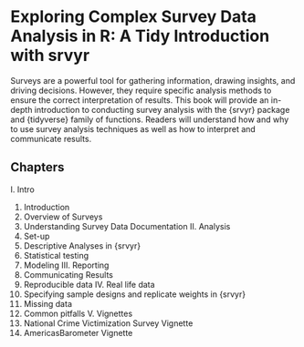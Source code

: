 # Exploring Complex Survey Data Analysis in R: A Tidy Introduction with srvyr

Surveys are a powerful tool for gathering information, drawing insights, and driving decisions. However, they require specific analysis methods to ensure the correct interpretation of results. This book will provide an in-depth introduction to conducting survey analysis with the {srvyr} package and {tidyverse} family of functions. Readers will understand how and why to use survey analysis techniques as well as how to interpret and communicate results.

## Chapters

I. Intro
  1. Introduction
  2. Overview of Surveys
  3. Understanding Survey Data Documentation
II. Analysis
  4. Set-up
  5. Descriptive Analyses in {srvyr}
  6. Statistical testing
  7. Modeling
III. Reporting
  8. Communicating Results
  9. Reproducible data
IV. Real life data 
  10. Specifying sample designs and replicate weights in {srvyr}
  11. Missing data
  12. Common pitfalls
V. Vignettes
  13. National Crime Victimization Survey Vignette
  14. AmericasBarometer Vignette